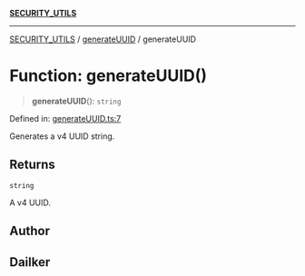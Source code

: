 [**SECURITY_UTILS**](../../README.md)

***

[SECURITY_UTILS](../../README.md) / [generateUUID](../README.md) / generateUUID

# Function: generateUUID()

> **generateUUID**(): `string`

Defined in: [generateUUID.ts:7](https://github.com/dailker/everyutil-js/blob/7799f3f003cb23f425be3f1c83c38483e2648188/src/security/generateUUID.ts#L7)

Generates a v4 UUID string.

## Returns

`string`

A v4 UUID.

## Author

## Dailker

